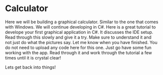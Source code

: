 # Calculator

Here we will be building a graphical calculator. Similar to the one that comes with Windows. We will continue developing in C#.
Here is a great tutorial to develope your first graphical application in C#. It discusses the IDE setup. Read through this slowly
and give it a try. Make sure to understand it and not just do what the pictures say. Let me know when you have finished. You do not
need to upload any code here for this one. Just go have some fun working with the app. Read through it and work through the tutorial
a few times until it is crystal clear!

Lets get back into things!
